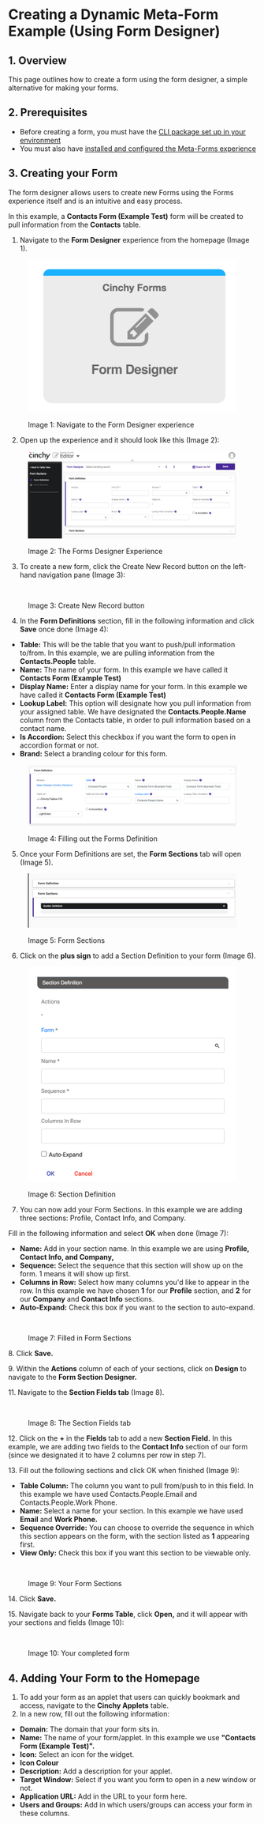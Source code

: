 # Creating a Dynamic Meta-Form Example (Using Form Designer)

## 1. Overview

This page outlines how to create a form using the form designer, a simple alternative for making your forms.

## 2. Prerequisites <a href="#prerequisites" id="prerequisites"></a>

* Before creating a form, you must have the [CLI package set up in your environment](https://cinchy.gitbook.io/cinchy-meta-forms/meta-forms-overview/dynamic-forms-example-using-form-designer)​
* You must also have [installed and configured the Meta-Forms experience​](../meta-forms-deployment-installation-guide/)

## 3. Creating your Form <a href="#1.-creating-your-form" id="1.-creating-your-form"></a>

The form designer allows users to create new Forms using the Forms experience itself and is an intuitive and easy process.

In this example, a **Contacts Form (Example Test)** form will be created to pull information from the **Contacts** table.

1. Navigate to the **Form Designer** experience from the homepage (Image 1).

<figure><img src="../../.gitbook/assets/image (615).png" alt=""><figcaption><p>Image 1: Navigate to the Form Designer experience</p></figcaption></figure>

2. Open up the experience and it should look like this (Image 2):

<figure><img src="../../.gitbook/assets/image (604).png" alt=""><figcaption><p>Image 2: The Forms Designer Experience</p></figcaption></figure>

3. To create a new form, click the Create New Record button on the left-hand navigation pane (Image 3):

<figure><img src="https://762429502-files.gitbook.io/~/files/v0/b/gitbook-x-prod.appspot.com/o/spaces%2F-Meab1e-ktEn2Oom7FZi%2Fuploads%2Fw3vrXn2vV7LgRC7NN4fG%2Fimage.png?alt=media&#x26;token=47ac2eba-0a33-4c12-a84d-558f3492b9d2" alt=""><figcaption><p>Image 3: Create New Record button</p></figcaption></figure>

4. In the **Form Definitions** section, fill in the following information and click **Save** once done (Image 4):

* **Table:** This will be the table that you want to push/pull information to/from. In this example, we are pulling information from the **Contacts.People** table.
* **Name:** The name of your form. In this example we have called it **Contacts Form (Example Test)**
* **Display Name:** Enter a display name for your form. In this example we have called it **Contacts Form (Example Test)**
* **Lookup Label:** This option will designate how you pull information from your assigned table. We have designated the **Contacts.People.Name** column from the Contacts table, in order to pull information based on a contact name.
* **Is Accordion:** Select this checkbox if you want the form to open in accordion format or not.
* **Brand:** Select a branding colour for this form.

<figure><img src="../../.gitbook/assets/image (111).png" alt=""><figcaption><p>Image 4: Filling out the Forms Definition</p></figcaption></figure>

5. Once your Form Definitions are set, the **Form Sections** tab will open (Image 5).

<figure><img src="../../.gitbook/assets/image (156).png" alt=""><figcaption><p>Image 5: Form Sections</p></figcaption></figure>

6. Click on the **plus sign** to add a Section Definition to your form (Image 6).

<figure><img src="../../.gitbook/assets/image (662).png" alt=""><figcaption><p>Image 6: Section Definition</p></figcaption></figure>

7. You can now add your Form Sections. In this example we are adding three sections: Profile, Contact Info, and Company.

Fill in the following information and select **OK** when done (Image 7):

* **Name:** Add in your section name. In this example we are using **Profile, Contact Info, and Company,**
* **Sequence:** Select the sequence that this section will show up on the form. 1 means it will show up first.
* **Columns in Row:** Select how many columns you'd like to appear in the row. In this example we have chosen **1** for our **Profile** section, and **2** for our **Company** and **Contact Info** sections.
* **Auto-Expand:** Check this box if you want to the section to auto-expand.

<figure><img src="https://762429502-files.gitbook.io/~/files/v0/b/gitbook-x-prod.appspot.com/o/spaces%2F-Meab1e-ktEn2Oom7FZi%2Fuploads%2FYpsvnX1Ce6HUW3pF71t0%2Fimage.png?alt=media&#x26;token=5ef4bc44-05ad-4c0f-a689-4901953e90d5" alt=""><figcaption><p>Image 7: Filled in Form Sections</p></figcaption></figure>

8\. Click **Save.**

9\. Within the **Actions** column of each of your sections, click on **Design** to navigate to the **Form Section Designer.**

11\. Navigate to the **Section Fields tab** (Image 8).

<figure><img src="https://762429502-files.gitbook.io/~/files/v0/b/gitbook-x-prod.appspot.com/o/spaces%2F-Meab1e-ktEn2Oom7FZi%2Fuploads%2FYU1jpNaoa3Pl3toyxqos%2Fimage.png?alt=media&#x26;token=30d27ac1-dceb-44d5-be5c-6fbd5b53f01d" alt=""><figcaption><p>Image 8: The Section Fields tab</p></figcaption></figure>

12\. Click on the **+** in the **Fields** tab to add a new **Section Field.** In this example, we are adding two fields to the **Contact Info** section of our form (since we designated it to have 2 columns per row in step 7).

13\. Fill out the following sections and click OK when finished (Image 9):

* **Table Column:** The column you want to pull from/push to in this field. In this example we have used Contacts.People.Email and Contacts.People.Work Phone.
* **Name:** Select a name for your section. In this example we have used **Email** and **Work Phone.**
* **Sequence Override:** You can choose to override the sequence in which this section appears on the form, with the section listed as **1** appearing first.
* **View Only:** Check this box if you want this section to be viewable only.

<figure><img src="https://762429502-files.gitbook.io/~/files/v0/b/gitbook-x-prod.appspot.com/o/spaces%2F-Meab1e-ktEn2Oom7FZi%2Fuploads%2FOE7a6oZw4NS7xGiO4x0P%2Fimage.png?alt=media&#x26;token=b36b161c-9f79-4c8c-a016-a50bef43d836" alt=""><figcaption><p>Image 9: Your Form Sections</p></figcaption></figure>

14\. Click **Save.**

15\. Navigate back to your **Forms Table**, click **Open,** and it will appear with your sections and fields (Image 10):

<figure><img src="https://762429502-files.gitbook.io/~/files/v0/b/gitbook-x-prod.appspot.com/o/spaces%2F-Meab1e-ktEn2Oom7FZi%2Fuploads%2FgXTTynXBv19C6Krngnm7%2Fimage.png?alt=media&#x26;token=e3aca4e6-8c2a-4414-bdaf-323092f71754" alt=""><figcaption><p>Image 10: Your completed form​</p></figcaption></figure>

## 4. Adding Your Form to the Homepage <a href="#2.-adding-your-form-to-the-homepage" id="2.-adding-your-form-to-the-homepage"></a>

1. To add your form as an applet that users can quickly bookmark and access, navigate to the **Cinchy Applets** table.
2. In a new row, fill out the following information:

* **Domain:** The domain that your form sits in.
* **Name:** The name of your form/applet. In this example we use **"Contacts Form (Example Test)".**
* **Icon:** Select an icon for the widget.
* **Icon Colour**
* **Description:** Add a description for your applet.
* **Target Window:** Select if you want you form to open in a new window or not.
* **Application URL:** Add in the URL to your form here.
* **Users and Groups:** Add in which users/groups can access your form in these columns.

​​

<figure><img src="https://762429502-files.gitbook.io/~/files/v0/b/gitbook-x-prod.appspot.com/o/spaces%2F-Meab1e-ktEn2Oom7FZi%2Fuploads%2F2WNsqJMUN6cLiewDwBuG%2Fimage.png?alt=media&#x26;token=ed7a8b13-982e-4529-ad45-6447ed968a81" alt=""><figcaption></figcaption></figure>
